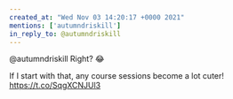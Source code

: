 ```yaml
---
created_at: "Wed Nov 03 14:20:17 +0000 2021"
mentions: ['autumndriskill']
in_reply_to: @autumndriskill
---
```


@autumndriskill Right? 😂

If I start with that, any course sessions become a lot cuter! https://t.co/SqgXCNJUl3